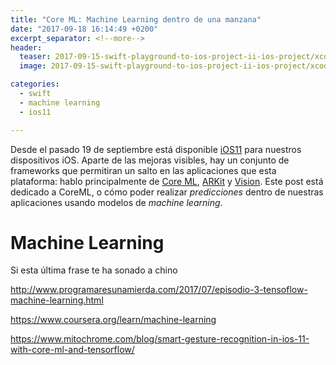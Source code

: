 ```yaml
---
title: "Core ML: Machine Learning dentro de una manzana"
date: "2017-09-18 16:14:49 +0200"
excerpt_separator: <!--more-->
header:
  teaser: 2017-09-15-swift-playground-to-ios-project-ii-ios-project/xcode_project.png
  image: 2017-09-15-swift-playground-to-ios-project-ii-ios-project/xcode_project.png

categories:
  - swift
  - machine learning
  - ios11

---
```


Desde el pasado 19 de septiembre está disponible [iOS11](https://www.apple.com/es/ios/ios-11/) para nuestros dispositivos iOS. Aparte de las mejoras visibles, hay un conjunto de frameworks que permitiran un salto en las aplicaciones que esta plataforma: hablo principalmente de [Core ML](https://developer.apple.com/machine-learning/), [ARKit](https://developer.apple.com/documentation/arkit) y [Vision](https://developer.apple.com/machine-learning/). Este post está dedicado a CoreML, o cómo poder realizar _predicciones_ dentro de nuestras aplicaciones usando modelos de _machine learning_.

<!--more-->

# Machine Learning

Si esta última frase te ha sonado a chino

http://www.programaresunamierda.com/2017/07/episodio-3-tensoflow-machine-learning.html

https://www.coursera.org/learn/machine-learning

https://www.mitochrome.com/blog/smart-gesture-recognition-in-ios-11-with-core-ml-and-tensorflow/
